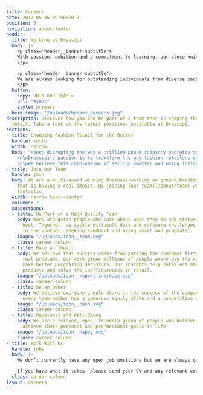 ```yaml
---
title: Careers
date: 2017-05-06 09:50:00 Z
position: 3
navigation: about-footer
header:
  title: Working at Dressipi
  body: |-
    <p class="header__banner-subtitle">
    With passion, ambition and a commitment to learning, our close-knit team support, challenge and inspire each other every day.
    </p>

    <p class="header__banner-subtitle">
    We are always looking for outstanding individuals from diverse backgrounds who want to be part of our fantastic team and help the fashion industry change
    </p>
  button:
    copy: JOIN OUR TEAM >
    url: "#jobs"
    style: primary
  hero-image: "/uploads/banner_careers.jpg"
description: Discover how you can be part of a team that is shaping the future of
  retail. Take a look at the latest positions available at Dressipi.
sections:
- title: Changing Fashion Retail for the Better
  handle: intro
  width: narrow
  body: ">Does disrupting the way a trillion-pound industry operates sound like an exciting challenge?
    \n\nDressipi’s passion is to transform the way fashion retailers engage with their customers whilst helping create more efficient supply chains. Through leading machine learning and AI, we give retailers the tools they need to offer deeper, entirely personalised customer experiences and make data-driven buying and merchandising decisions.
    \n\nWe believe this combination of selling smarter and using insight to buy and market better gives retailers the profitability they need to invest in creating an even better future for themselves and their customers.\n\nBacked by a great group of investors, Dressipi is trusted to deliver real impact to the bottom line of some of the UK and Europe’s biggest retailers."
- title: Join our Team
  handle: join
  body: We are a multi-award winning business working on ground-breaking technology
    that is having a real impact. By joining [our team](/about/team) we can offer you something
    fantastic.
  width: narrow text--center
  columns: 2
  subsections:
  - title: Be Part of a High Quality Team
    body: Work alongside people who care about what they do and strive to do their
      best. Together, we tackle difficult data and software challenges by listening
      to one another, seeking feedback and being smart and pragmatic.
    image: "/uploads/icon__team.svg"
    class: career-column
  - title: Have an Impact
    body: We believe that success comes from putting the customer first and solving
      real problems. Our work gives millions of people every day the confidence to
      make better purchasing decisions. Our insights help retailers make better quality
      products and solve the inefficiencies in retail.
    image: "/uploads/icon__report-increase.svg"
    class: career-column
  - title: Be an Owner
    body: We believe everyone should share in the success of the company. That's why
      every team member has a generous equity stake and a competitive salary.
    image: "/uploads/icon__cash.svg"
    class: career-column
  - title: Happiness and Well-Being
    body: We are a relaxed, open, friendly group of people who believe everyone can
      achieve their personal and professional goals in life.
    image: "/uploads/icon__happy.svg"
    class: career-column
- title: Work With Us
  handle: jobs
  body: |-
    We don’t currently have any open job positions but we are always on the lookout for exceptional people who share our passion for helping the fashion industry change.

    If you have what it takes, please send your CV and any relevant examples of previous work (eg: websites, apps, Stack Overflow or GitHub profile) to [jobs@dressipi.com](mailto:jobs@dressipi.com).
  class: career-column
layout: careers
---
```


